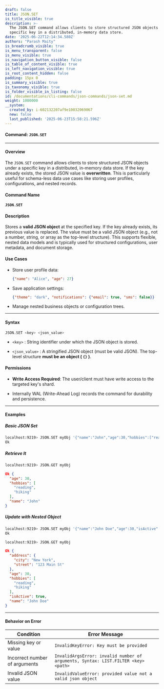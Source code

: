 ```yaml
---
draft: false
title: JSON.SET
is_title_visible: true
description: >-
  The JSON.SET command allows clients to store structured JSON objects under a
  specific key in a distributed, in-memory data store.
date: '2025-06-22T12:14:34.580Z'
authors: "Parash Maity"
is_breadcrumb_visible: true
is_menu_transparent: false
is_menu_visible: true
is_navigation_button_visible: false
is_table_of_content_visible: true
is_left_navigation_visible: true
is_root_content_hidden: false
padding: 15px 0
is_summary_visible: true
is_taxonomy_visible: true
is_folder_visible_in_listing: false
id: /documentations/cli-commands/json-commands/json-set.md
weight: 1000000
__system:
  created_by: i-602132207af9e10032069067
  new: false
  last_published: '2025-06-23T15:58:21.596Z'
---
```

#### Command: `JSON.SET` 

***

#### **Overview**

The `JSON.SET` command allows clients to store structured JSON objects under a specific key in a distributed, in-memory data store. If the key already exists, the stored JSON value is **overwritten**. This is particularly useful for schema-less data use cases like storing user profiles, configurations, and nested records.

#### **Command Name**

**`JSON.SET`**

#### **Description**

Stores a **valid JSON object** at the specified key.
If the key already exists, its previous value is replaced.
The value must be a valid JSON object (e.g., not a number, string, or array as the top-level structure). This supports flexible, nested data models and is typically used for structured configurations, user metadata, and document storage.

#### **Use Cases**

* Store user profile data:

  ```json 
  {"name": "Alice", "age": 27}
  ```

* Save application settings:

  ```json 
  {"theme": "dark", "notifications": {"email": true, "sms": false}}
  ```

* Manage nested business objects or configuration trees.

***

#### **Syntax**

```bash 
JSON.SET <key> <json_value>
```

*  `<key>` : String identifier under which the JSON object is stored.

*  `<json_value>` : A stringified JSON object (must be valid JSON). The top-level structure **must be an object ( `{}` )**.

#### **Permissions**

* **Write Access Required**: The user/client must have write access to the targeted key's shard.

* Internally WAL (Write-Ahead Log) records the command for durability and persistence.

***

#### **Examples**

##### Basic JSON Set

```bash 
localhost:9219> JSON.SET myObj '{"name":"John","age":30,"hobbies":["reading","hiking"]}'
Ok
```

##### Retrieve It

```bash 
localhost:9219> JSON.GET myObj
```
```json 
Ok {
  "age": 30,
  "hobbies": [
    "reading",
    "hiking"
  ],
  "name": "John"
}
```

##### Update with Nested Object

```bash 
localhost:9219> JSON.SET myObj '{"name":"John Doe","age":30,"isActive":true,"hobbies":["reading","hiking"],"address":{"street":"123 Main St","city":"New York"}}'
Ok
```

```bash 
localhost:9219> JSON.GET myObj
```
```json 
Ok {
  "address": {
    "city": "New York",
    "street": "123 Main St"
  },
  "age": 30,
  "hobbies": [
    "reading",
    "hiking"
  ],
  "isActive": true,
  "name": "John Doe"
}
```

***

#### **Behavior on Error**

| Condition                     | Error Message                                                                       |
| ----------------------------- | ----------------------------------------------------------------------------------- |
| Missing key or value          |  `InvalidKeyError: Key must be provided`                                            |
| Incorrect number of arguments |  `InvalidArgsError: invalid number of arguments, Syntax: LIST.FILTER <key> <path>`  |
| Invalid JSON value            |  `InvalidValueError: provided value not a valid json object`                        |

 
